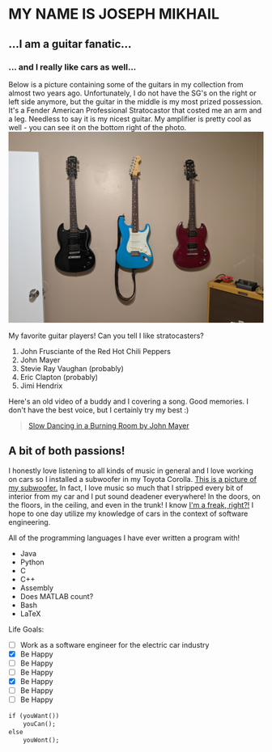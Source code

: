 # MY NAME IS JOSEPH MIKHAIL
## ...I am a guitar fanatic...
### ... and I really like cars as well...

Below is a picture containing some of the guitars in my collection from almost two years ago. Unfortunately, I do not have the SG's on the right or left side anymore, but the guitar in the middle is my most prized possession. It's a Fender American Professional Stratocastor that costed me an arm and a leg. Needless to say it is my nicest guitar. My amplifier is pretty cool as well - you can see it on the bottom right of the photo.
![This is a picture of some of my guitars.](PXL_20210113_032003358.MP.jpg)

My favorite guitar players! Can you tell I like stratocasters?
1. John Frusciante of the Red Hot Chili Peppers
2. John Mayer
3. Stevie Ray Vaughan (probably)
4. Eric Clapton (probably)
5. Jimi Hendrix

Here's an old video of a buddy and I covering a song. Good memories. I don't have the best voice, but I certainly try my best :)
> [Slow Dancing in a Burning Room by John Mayer](https://www.youtube.com/watch?v=Ik5fC3GvDvk)

## A bit of both passions!

I honestly love listening to all kinds of music in general and I love working on cars so I installed a subwoofer in my Toyota Corolla.
[This is a picture of my subwoofer.](/PXL_20210901_002922741.jpg) In fact, I love music so much that I stripped every bit of interior from my car and I put sound deadener everywhere! In the doors, on the floors, in the ceiling, and even in the trunk! I know [I'm a freak, right?!](/PXL_20220615_223608011.MP.jpg) I hope to one day utilize my knowledge of cars in the context of software engineering.

All of the programming languages I have ever written a program with!
* Java
* Python
* C
* C++
* Assembly
* Does MATLAB count?
* Bash
* LaTeX

Life Goals:
- [ ] Work as a software engineer for the electric car industry
- [x] Be Happy
- [ ] Be Happy
- [ ] Be Happy
- [x] Be Happy
- [ ] Be Happy
- [ ] Be Happy

```
if (youWant())
    youCan();
else
    youWont();
```